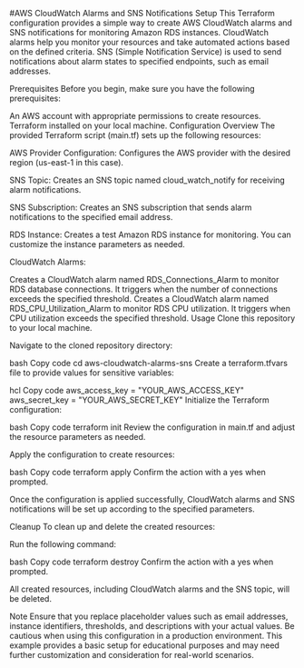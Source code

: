 #AWS CloudWatch Alarms and SNS Notifications Setup
This Terraform configuration provides a simple way to create AWS CloudWatch alarms and SNS notifications for monitoring Amazon RDS instances. CloudWatch alarms help you monitor your resources and take automated actions based on the defined criteria. SNS (Simple Notification Service) is used to send notifications about alarm states to specified endpoints, such as email addresses.

Prerequisites
Before you begin, make sure you have the following prerequisites:

An AWS account with appropriate permissions to create resources.
Terraform installed on your local machine.
Configuration Overview
The provided Terraform script (main.tf) sets up the following resources:

AWS Provider Configuration: Configures the AWS provider with the desired region (us-east-1 in this case).

SNS Topic: Creates an SNS topic named cloud_watch_notify for receiving alarm notifications.

SNS Subscription: Creates an SNS subscription that sends alarm notifications to the specified email address.

RDS Instance: Creates a test Amazon RDS instance for monitoring. You can customize the instance parameters as needed.

CloudWatch Alarms:

Creates a CloudWatch alarm named RDS_Connections_Alarm to monitor RDS database connections. It triggers when the number of connections exceeds the specified threshold.
Creates a CloudWatch alarm named RDS_CPU_Utilization_Alarm to monitor RDS CPU utilization. It triggers when CPU utilization exceeds the specified threshold.
Usage
Clone this repository to your local machine.

Navigate to the cloned repository directory:

bash
Copy code
cd aws-cloudwatch-alarms-sns
Create a terraform.tfvars file to provide values for sensitive variables:

hcl
Copy code
aws_access_key = "YOUR_AWS_ACCESS_KEY"
aws_secret_key = "YOUR_AWS_SECRET_KEY"
Initialize the Terraform configuration:

bash
Copy code
terraform init
Review the configuration in main.tf and adjust the resource parameters as needed.

Apply the configuration to create resources:

bash
Copy code
terraform apply
Confirm the action with a yes when prompted.

Once the configuration is applied successfully, CloudWatch alarms and SNS notifications will be set up according to the specified parameters.

Cleanup
To clean up and delete the created resources:

Run the following command:

bash
Copy code
terraform destroy
Confirm the action with a yes when prompted.

All created resources, including CloudWatch alarms and the SNS topic, will be deleted.

Note
Ensure that you replace placeholder values such as email addresses, instance identifiers, thresholds, and descriptions with your actual values.
Be cautious when using this configuration in a production environment. This example provides a basic setup for educational purposes and may need further customization and consideration for real-world scenarios.
